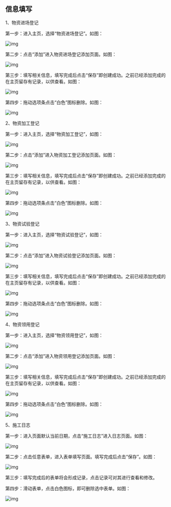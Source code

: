 ## **信息填写**

1、物资进场登记

第一步：进入主页，选择“物资进场登记”。如图：

![img](/markdown/markdownImg/img23.png) 

 

第二步：点击“添加”进入物资进场登记添加页面。如图：

![img](/markdown/markdownImg/img24.png) 

 

第三步：填写相关信息，填写完成后点击“保存”即创建成功。之前已经添加完成的在主页留存有记录，以供查看。如图：

![img](/markdown/markdownImg/img25.png) 

 

第四步：拖动选项条点击“白色”图标删除。如图：

![img](/markdown/markdownImg/img26.png) 

 

 

2、物资加工登记

第一步：进入主页，选择“物资加工登记”，如图：

![img](/markdown/markdownImg/img27.png) 

 

第二步：点击“添加”进入物资加工登记添加页面。如图：

![img](/markdown/markdownImg/img28.png) 

 

第三步：填写相关信息，填写完成后点击“保存”即创建成功。之前已经添加完成的在主页留存有记录，以供查看。如图：

![img](/markdown/markdownImg/img29.png) 

 

第四步：拖动选项条点击“白色”图标删除。如图：

![img](/markdown/markdownImg/img30.png) 

 

3、物资试验登记

第一步：进入主页，选择“物资试验登记”，如图：

![img](/markdown/markdownImg/img31.png) 

第二步：点击“添加”进入物资试验登记添加页面。如图：

![img](/markdown/markdownImg/img32.png) 

第三步：填写相关信息，填写完成后点击“保存”即创建成功。之前已经添加完成的在主页留存有记录，以供查看。如图：

![img](/markdown/markdownImg/img33.png) 

 

第四步：拖动选项条点击“白色”图标删除。如图：

![img](/markdown/markdownImg/img34.png) 

 

4、物资领用登记

第一步：进入主页，选择“物资领用登记”，如图：

![img](/markdown/markdownImg/img35.png) 

 

第二步：点击“添加”进入物资领用登记添加页面。如图：

![img](/markdown/markdownImg/img36.png) 

 

第三步：填写相关信息，填写完成后点击“保存”即创建成功。之前已经添加完成的在主页留存有记录，以供查看。如图：

![img](/markdown/markdownImg/img37.png) 

 

第四步：拖动选项条点击“白色”图标删除。如图：

![img](/markdown/markdownImg/img38.png) 

 

5、施工日志

第一步：进入页面默认当前日期，点击“施工日志”进入日志页面。如图：

![img](/markdown/markdownImg/img39.png) 

第二步：点击任意表单，进入表单填写页面。填写完成后点击“保存”。如图：

![img](/markdown/markdownImg/img40.png) 

第三步：填写完成后的表单将会形成记录，点击记录可对其进行查看和修改。

 

第四步：滑动表单，点击白色图标，即可删除选中表单。如图：

![img](/markdown/markdownImg/img41.png) 

 